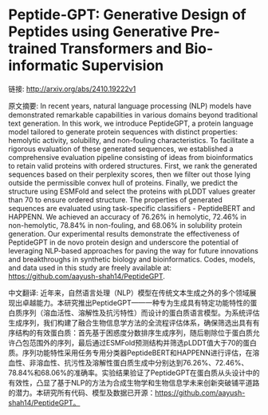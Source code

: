 # Peptide-GPT: Generative Design of Peptides using Generative Pre-trained Transformers and Bio-informatic Supervision

链接: http://arxiv.org/abs/2410.19222v1

原文摘要:
In recent years, natural language processing (NLP) models have demonstrated
remarkable capabilities in various domains beyond traditional text generation.
In this work, we introduce PeptideGPT, a protein language model tailored to
generate protein sequences with distinct properties: hemolytic activity,
solubility, and non-fouling characteristics. To facilitate a rigorous
evaluation of these generated sequences, we established a comprehensive
evaluation pipeline consisting of ideas from bioinformatics to retain valid
proteins with ordered structures. First, we rank the generated sequences based
on their perplexity scores, then we filter out those lying outside the
permissible convex hull of proteins. Finally, we predict the structure using
ESMFold and select the proteins with pLDDT values greater than 70 to ensure
ordered structure. The properties of generated sequences are evaluated using
task-specific classifiers - PeptideBERT and HAPPENN. We achieved an accuracy of
76.26% in hemolytic, 72.46% in non-hemolytic, 78.84% in non-fouling, and 68.06%
in solubility protein generation. Our experimental results demonstrate the
effectiveness of PeptideGPT in de novo protein design and underscore the
potential of leveraging NLP-based approaches for paving the way for future
innovations and breakthroughs in synthetic biology and bioinformatics. Codes,
models, and data used in this study are freely available at:
https://github.com/aayush-shah14/PeptideGPT.

中文翻译:
近年来，自然语言处理（NLP）模型在传统文本生成之外的多个领域展现出卓越能力。本研究推出PeptideGPT——一种专为生成具有特定功能特性的蛋白质序列（溶血活性、溶解性及抗污特性）而设计的蛋白质语言模型。为系统评估生成序列，我们构建了融合生物信息学方法的全流程评估体系，确保筛选出具有有序结构的有效蛋白质：首先基于困惑度分数排序生成序列，随后剔除位于蛋白质允许凸包范围外的序列，最后通过ESMFold预测结构并筛选pLDDT值大于70的蛋白质。序列功能特性采用任务专用分类器PeptideBERT和HAPPENN进行评估，在溶血性、非溶血性、抗污性及溶解性蛋白质生成中分别达到76.26%、72.46%、78.84%和68.06%的准确率。实验结果验证了PeptideGPT在蛋白质从头设计中的有效性，凸显了基于NLP的方法为合成生物学和生物信息学未来创新突破铺平道路的潜力。本研究所有代码、模型及数据已开源：https://github.com/aayush-shah14/PeptideGPT。
